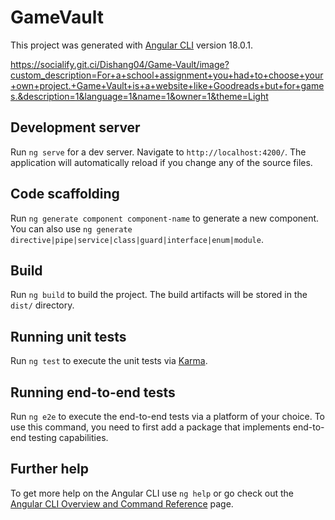 # GameVault

This project was generated with [Angular CLI](https://github.com/angular/angular-cli) version 18.0.1.

https://socialify.git.ci/Dishang04/Game-Vault/image?custom_description=For+a+school+assignment+you+had+to+choose+your+own+project.+Game+Vault+is+a+website+like+Goodreads+but+for+games.&description=1&language=1&name=1&owner=1&theme=Light

## Development server

Run `ng serve` for a dev server. Navigate to `http://localhost:4200/`. The application will automatically reload if you change any of the source files.

## Code scaffolding

Run `ng generate component component-name` to generate a new component. You can also use `ng generate directive|pipe|service|class|guard|interface|enum|module`.

## Build

Run `ng build` to build the project. The build artifacts will be stored in the `dist/` directory.

## Running unit tests

Run `ng test` to execute the unit tests via [Karma](https://karma-runner.github.io).

## Running end-to-end tests

Run `ng e2e` to execute the end-to-end tests via a platform of your choice. To use this command, you need to first add a package that implements end-to-end testing capabilities.

## Further help

To get more help on the Angular CLI use `ng help` or go check out the [Angular CLI Overview and Command Reference](https://angular.dev/tools/cli) page.
